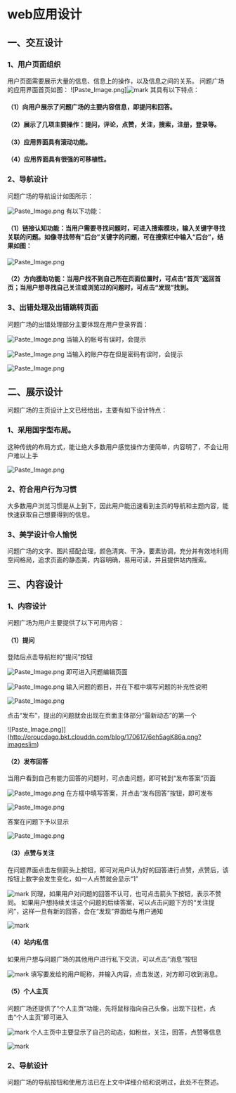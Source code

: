 ﻿# web应用设计

## 一、交互设计
### 1、用户页面组织
用户页面需要展示大量的信息、信息上的操作，以及信息之间的关系。
问题广场的应用界面首页如图：
![Paste_Image.png]![mark](http://oroucdagq.bkt.clouddn.com/blog/170617/jb7fhjcKhb.jpg?imageslim)
其具有以下特点：
#### （1）向用户展示了问题广场的主要内容信息，即提问和回答。
#### （2）展示了几项主要操作：提问，评论，点赞，关注，搜索，注册，登录等。
#### （3）应用界面具有滚动功能。
#### （4）应用界面具有很强的可移植性。
### 2、导航设计
问题广场的导航设计如图所示：

![Paste_Image.png](http://oroucdagq.bkt.clouddn.com/blog/170617/4bD4H5lAee.png?imageslim)
有以下功能：
#### （1）链接认知功能：当用户需要寻找问题时，可进入搜索模块，输入关键字寻找关联的问题。如像寻找带有“后台”关键字的问题，可在搜索栏中输入“后台”，结果如图：

![Paste_Image.png](http://oroucdagq.bkt.clouddn.com/blog/170617/hl4gJbE77h.png?imageslim)

#### （2）方向援助功能：当用户找不到自己所在页面位置时，可点击“首页”返回首页；当用户想寻找自己关注或浏览过的问题时，可点击“发现”找到。
### 3、出错处理及出错跳转页面
问题广场的出错处理部分主要体现在用户登录界面：

![Paste_Image.png](http://oroucdagq.bkt.clouddn.com/blog/170617/GkGb12e3hg.png?imageslim)
当输入的帐号有误时，会提示

![Paste_Image.png](http://oroucdagq.bkt.clouddn.com/blog/170617/hkeLJbgh7g.png?imageslim)
当输入的账户存在但是密码有误时，会提示

![Paste_Image.png](http://oroucdagq.bkt.clouddn.com/blog/170617/CF4JhEcliG.png?imageslim)
## 二、展示设计
问题广场的主页设计上文已经给出，主要有如下设计特点：
### 1、采用国字型布局。
这种传统的布局方式，能让绝大多数用户感觉操作方便简单，内容明了，不会让用户难以上手

![Paste_Image.png](http://oroucdagq.bkt.clouddn.com/blog/170617/5K5jA8EfE9.png?imageslim)

### 2、符合用户行为习惯
大多数用户浏览习惯是从上到下，因此用户能迅速看到主页的导航和主题内容，能快速获取自己想要得到的信息。
### 3、美学设计令人愉悦
问题广场的文字、图片搭配合理，颜色清爽、干净，要素协调，充分并有效地利用空间格局，追求页面的静态美，内容明确，易用可读，并且提供站内搜索。
## 三、内容设计
### 1、内容设计
问题广场为用户主要提供了以下可用内容：
#### （1）提问
登陆后点击导航栏的“提问”按钮

![Paste_Image.png](http://oroucdagq.bkt.clouddn.com/blog/170617/5ck1I5gCf5.png?imageslim)
即可进入问题编辑页面

![Paste_Image.png](http://oroucdagq.bkt.clouddn.com/blog/170617/I8LD5jadkf.png?imageslim)
输入问题的题目，并在下框中填写问题的补充性说明

![Paste_Image.png](http://oroucdagq.bkt.clouddn.com/blog/170617/k3LCDKfL08.png?imageslim)

点击“发布”，提出的问题就会出现在页面主体部分“最新动态”的第一个

![Paste_Image.png]](http://oroucdagq.bkt.clouddn.com/blog/170617/6eh5agK86a.png?imageslim)
#### （2）发布回答
当用户看到自己有能力回答的问题时，可点击问题，即可转到“发布答案”页面

![Paste_Image.png](http://oroucdagq.bkt.clouddn.com/blog/170617/cml5H7BAa9.png?imageslim)
在方框中填写答案，并点击“发布回答”按钮，即可发布

![Paste_Image.png](http://oroucdagq.bkt.clouddn.com/blog/170617/DAc0a85g6J.png?imageslim)

答案在问题下予以显示

![Paste_Image.png](http://oroucdagq.bkt.clouddn.com/blog/170617/LhK9g182K3.png?imageslim)

#### （3）点赞与关注
在问题界面点击左侧箭头上按钮，即可对用户认为好的回答进行点赞，点赞后，该按钮上数字会发生变化，如一人点赞就会显示“1”

![mark](http://oroucdagq.bkt.clouddn.com/blog/170617/L8F98h54Bh.png?imageslim)
同理，如果用户对问题的回答不认可，也可点击箭头下按钮，表示不赞同。
如果用户想持续关注这个问题的后续答案，可以点击问题下方的“关注提问”，这样一旦有新的回答，会在“发现”界面给与用户通知

![mark](http://oroucdagq.bkt.clouddn.com/blog/170617/if7kbmC46f.png?imageslim)
#### （4）站内私信
如果用户想与问题广场的其他用户进行私下交流，可以点击“消息”按钮

![mark](http://oroucdagq.bkt.clouddn.com/blog/170617/eiBKALc5ea.png?imageslim)
填写要发给的用户昵称，并输入内容，点击发送，对方即可收到消息。
#### （5）个人主页
问题广场还提供了“个人主页”功能，先将鼠标指向自己头像，出现下拉栏，点击“个人主页”即可进入

![mark](http://oroucdagq.bkt.clouddn.com/blog/170617/hghI78K2ma.png?imageslim)
个人主页中主要显示了自己的动态，如粉丝，关注，回答，点赞等信息

![mark](http://oroucdagq.bkt.clouddn.com/blog/170617/eCG0EEj9E8.png?imageslim)

### 2、导航设计
问题广场的导航按钮和使用方法已在上文中详细介绍和说明过，此处不在赘述。
